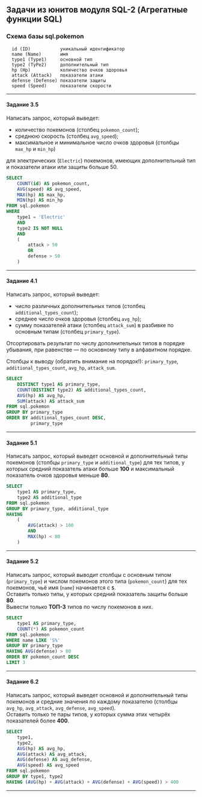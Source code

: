 ## Задачи из юнитов модуля SQL-2 (Агрегатные функции SQL) ##

### Схема базы sql.pokemon ###

      id (ID)           уникальный идентификатор
      name (Name)       имя
      type1 (Type1)     основной тип
      type2 (TyPe2)     дополнительный тип
      hp (Hp)           количество очков здоровья
      attack (Attack)   показатели атаки
      defense (Defense) показатели защиты
      speed (Speed)     показатели скорости

----

#### **Задание 3.5** ####

Написать запрос, который выведет:

- количество покемонов (столбец `pokemon_count`);
- среднюю скорость (столбец `avg_speed`);
- максимальное и минимальное число очков здоровья (столбцы `max_hp` и `min_hp`)

для электрических (`Electric`) покемонов, имеющих дополнительный тип и
показатели атаки или защиты больше 50.

```sql
SELECT
    COUNT(id) AS pokemon_count,
    AVG(speed) AS avg_speed,
    MAX(hp) AS max_hp,
    MIN(hp) AS min_hp
FROM sql.pokemon
WHERE
    type1 = 'Electric'
    AND
    type2 IS NOT NULL
    AND
    (
        attack > 50
        OR
        defense > 50
    )
```

----

#### **Задание 4.1** ####

Написать запрос, который выведет:

- число различных дополнительных типов (столбец `additional_types_count`);
- среднее число очков здоровья (столбец `avg_hp`);
- сумму показателей атаки (столбец `attack_sum`) в разбивке по основным типам
(столбец `primary_type`).

Отсортировать результат по числу дополнительных типов в порядке убывания, при
равенстве&nbsp;&mdash; по основному типу в алфавитном порядке.

Столбцы к выводу (обратить внимание на порядок!): `primary_type`,
`additional_types_count`, `avg_hp`, `attack_sum`.

```sql
SELECT
    DISTINCT type1 AS primary_type,
    COUNT(DISTINCT type2) AS additional_types_count,
    AVG(hp) AS avg_hp,
    SUM(attack) AS attack_sum
FROM sql.pokemon
GROUP BY primary_type
ORDER BY additional_types_count DESC,
         primary_type
```

----

#### **Задание 5.1** ####

Написать запрос, который выведет основной и дополнительный типы покемонов
(столбцы `primary_type` и `additional_type`) для тех типов, у которых средний
показатель атаки больше **100** и максимальный показатель очков здоровья меньше
**80**.

```sql
SELECT
    type1 AS primary_type,
    type2 AS additional_type
FROM sql.pokemon
GROUP BY primary_type, additional_type
HAVING
    (
        AVG(attack) > 100
        AND
        MAX(hp) < 80
    )
```

----

#### **Задание 5.2** ####

Написать запрос, который выводит столбцы с основным типом (`primary_type`) и
числом покемонов этого типа (`pokemon_count`) для тех покемонов, чьё имя
(`name`) начинается с **`S`**.    
Оставить только типы, у которых средний показатель защиты больше **80**.    
Вывести только **ТОП-3** типов по числу покемонов в них.

```sql
SELECT
    type1 AS primary_type,
    COUNT(*) AS pokemon_count
FROM sql.pokemon
WHERE name LIKE 'S%'
GROUP BY primary_type
HAVING AVG(defense) > 80
ORDER BY pokemon_count DESC
LIMIT 3
```

----

#### **Задание 6.2** ####

Написать запрос, который выведет основной и дополнительный типы покемонов и
средние значения по каждому показателю (столбцы `avg_hp`, `avg_attack`,
`avg_defense`, `avg_speed`).    
Оставить только те пары типов, у которых сумма этих четырёх показателей более
**400**.

```sql
SELECT
    type1,
    type2,
    AVG(hp) AS avg_hp,
    AVG(attack) AS avg_attack,
    AVG(defense) AS avg_defense,
    AVG(speed) AS avg_speed
FROM sql.pokemon
GROUP BY type1, type2
HAVING (AVG(hp) + AVG(attack) + AVG(defense) + AVG(speed)) > 400
```

----
